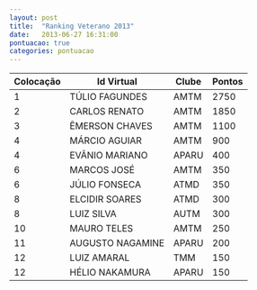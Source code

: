 ```yaml
---
layout: post
title:  "Ranking Veterano 2013"
date:   2013-06-27 16:31:00
pontuacao: true
categories: pontuacao
---
```


| Colocação    | Id Virtual           | Clube      | Pontos
| -            | --                   | -----      | ---
| 1            | TÚLIO FAGUNDES       | AMTM       | 2750
| 2            | CARLOS RENATO        | AMTM       | 1850
| 3            | ÊMERSON CHAVES       | AMTM       | 1100
| 4            | MÁRCIO AGUIAR        | AMTM       | 900
| 4            | EVÂNIO MARIANO       | APARU      | 400
| 6            | MARCOS JOSÉ          | AMTM       | 350
| 6            | JÚLIO FONSECA        | ATMD       | 350
| 8            | ELCIDIR SOARES       | ATMD       | 300
| 8            | LUIZ SILVA           | AUTM       | 300
| 10           | MAURO TELES          | AMTM       | 250
| 11           | AUGUSTO NAGAMINE     | APARU      | 200
| 12           | LUIZ AMARAL          | TMM        | 150
| 12           | HÉLIO NAKAMURA       | APARU      | 150
